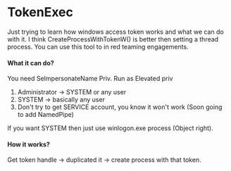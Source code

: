 # TokenExec 

Just trying to learn how windows access token works and what we can do with it. I think CreateProcessWithTokenW() is better then setting a thread process. You can use this tool to in red teaming engagements.

#### What it can do?

You need SeImpersonateName Priv.
Run as Elevated priv

1. Administrator -> SYSTEM or any user
2. SYSTEM -> basically any user
3. Don't try to get SERVICE account, you know it won't work (Soon going to add NamedPipe)

If you want SYSTEM then just use winlogon.exe process (Object right).

#### How it works?
Get token handle -> duplicated it -> create process with that token.
